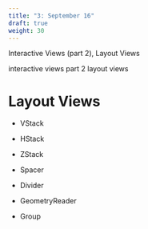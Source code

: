 ```yaml
---
title: "3: September 16"
draft: true
weight: 30
---
```

Interactive Views (part 2), Layout Views

interactive views part 2
layout views

# Layout Views

  

- VStack

- HStack

- ZStack

- Spacer

- Divider

- GeometryReader

- Group